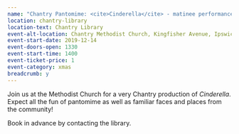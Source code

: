 ```yaml
---
name: "Chantry Pantomime: <cite>Cinderella</cite> - matinee performance"
location: chantry-library
location-text: Chantry Library
event-alt-location: Chantry Methodist Church, Kingfisher Avenue, Ipswich, IP2 0QN
event-start-date: 2019-12-14
event-doors-open: 1330
event-start-time: 1400
event-ticket-price: 1
event-category: xmas
breadcrumb: y
---
```


Join us at the Methodist Church for a very Chantry production of <cite>Cinderella</cite>. Expect all the fun of pantomime as well as familiar faces and places from the community!

Book in advance by contacting the library.
